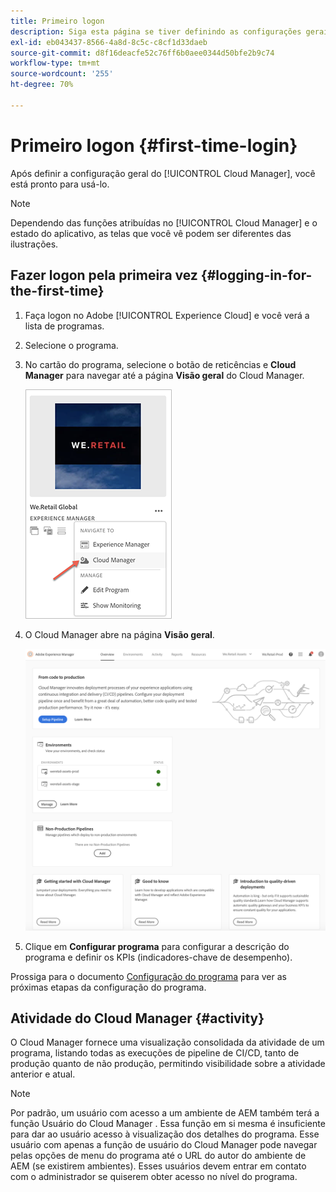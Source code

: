 ```yaml
---
title: Primeiro logon
description: Siga esta página se tiver definindo as configurações gerais e estiver pronto para usar o Cloud Manager pela primeira vez.
exl-id: eb043437-8566-4a8d-8c5c-c8cf1d33daeb
source-git-commit: d8f16deacfe52c76ff6b0aee0344d50bfe2b9c74
workflow-type: tm+mt
source-wordcount: '255'
ht-degree: 70%

---
```



# Primeiro logon {#first-time-login}

Após definir a configuração geral do [!UICONTROL Cloud Manager], você está pronto para usá-lo.

>[!NOTE]
>
>Dependendo das funções atribuídas no [!UICONTROL Cloud Manager] e o estado do aplicativo, as telas que você vê podem ser diferentes das ilustrações.

## Fazer logon pela primeira vez {#logging-in-for-the-first-time}

1. Faça logon no Adobe [!UICONTROL Experience Cloud] e você verá a lista de programas.

1. Selecione o programa.

1. No cartão do programa, selecione o botão de reticências e **Cloud Manager** para navegar até a página **Visão geral** do Cloud Manager.

   ![Opção do Cloud Manager](/help/assets/navigate-cm1.png)

1. O Cloud Manager abre na página **Visão geral**.

   ![Página de visão geral do Cloud Manager](/help/assets/FirstLogin1.png)

1. Clique em **Configurar programa** para configurar a descrição do programa e definir os KPIs (indicadores-chave de desempenho).

Prossiga para o documento [Configuração do programa](/help/getting-started/program-setup.md) para ver as próximas etapas da configuração do programa.

## Atividade do Cloud Manager {#activity}

O Cloud Manager fornece uma visualização consolidada da atividade de um programa, listando todas as execuções de pipeline de CI/CD, tanto de produção quanto de não produção, permitindo visibilidade sobre a atividade anterior e atual.

>[!NOTE]
>
>Por padrão, um usuário com acesso a um ambiente de AEM também terá a função Usuário do Cloud Manager . Essa função em si mesma é insuficiente para dar ao usuário acesso à visualização dos detalhes do programa. Esse usuário com apenas a função de usuário do Cloud Manager pode navegar pelas opções de menu do programa até o URL do autor do ambiente de AEM (se existirem ambientes). Esses usuários devem entrar em contato com o administrador se quiserem obter acesso no nível do programa.
